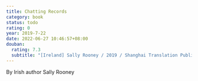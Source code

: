 ```yaml
---
title: Chatting Records
category: book
status: todo
rating: 0
year: 2019-7-22
date: 2022-06-27 10:46:57+08:00
douban:
  rating: 7.3
  subtitle: "[Ireland] Sally Rooney / 2019 / Shanghai Translation Publishing House"
---
```


By Irish author Sally Rooney
